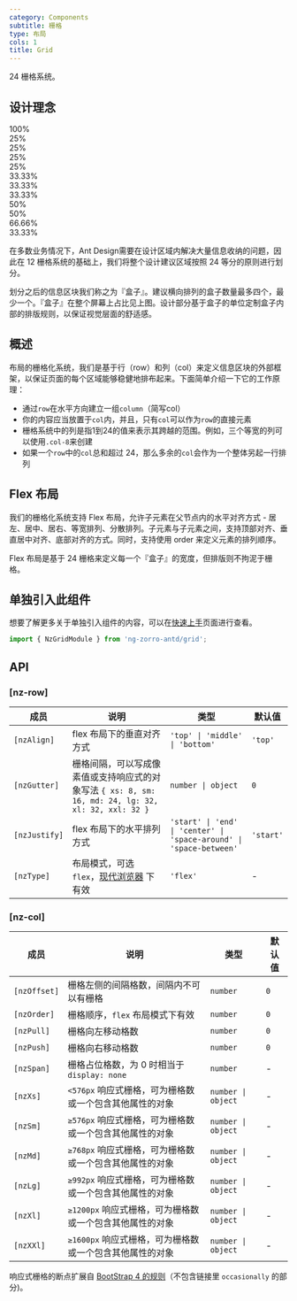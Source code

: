 ```yaml
---
category: Components
subtitle: 栅格
type: 布局
cols: 1
title: Grid
---
```


24 栅格系统。

## 设计理念

<div class="grid-demo">
<div class="ant-row demo-row">
  <div class="ant-col-24 demo-col demo-col-1">
    100%
  </div>
</div>
<div class="ant-row demo-row">
  <div class="ant-col-6 demo-col demo-col-2">
    25%
  </div>
  <div class="ant-col-6 demo-col demo-col-3">
    25%
  </div>
  <div class="ant-col-6 demo-col demo-col-2">
    25%
  </div>
  <div class="ant-col-6 demo-col demo-col-3">
    25%
  </div>
</div>
<div class="ant-row demo-row">
  <div class="ant-col-8 demo-col demo-col-4">
    33.33%
  </div>
  <div class="ant-col-8 demo-col demo-col-5">
    33.33%
  </div>
  <div class="ant-col-8 demo-col demo-col-4">
    33.33%
  </div>
</div>
<div class="ant-row demo-row">
  <div class="ant-col-12 demo-col demo-col-1">
    50%
  </div>
  <div class="ant-col-12 demo-col demo-col-3">
    50%
  </div>
</div>
<div class="ant-row demo-row">
  <div class="ant-col-16 demo-col demo-col-4">
    66.66%
  </div>
  <div class="ant-col-8 demo-col demo-col-5">
    33.33%
  </div>
</div>
</div>

在多数业务情况下，Ant Design需要在设计区域内解决大量信息收纳的问题，因此在 12 栅格系统的基础上，我们将整个设计建议区域按照 24 等分的原则进行划分。

划分之后的信息区块我们称之为『盒子』。建议横向排列的盒子数量最多四个，最少一个。『盒子』在整个屏幕上占比见上图。设计部分基于盒子的单位定制盒子内部的排版规则，以保证视觉层面的舒适感。

## 概述

布局的栅格化系统，我们是基于行（row）和列（col）来定义信息区块的外部框架，以保证页面的每个区域能够稳健地排布起来。下面简单介绍一下它的工作原理：

- 通过`row`在水平方向建立一组`column`（简写col）
- 你的内容应当放置于`col`内，并且，只有`col`可以作为`row`的直接元素
- 栅格系统中的列是指1到24的值来表示其跨越的范围。例如，三个等宽的列可以使用`.col-8`来创建
- 如果一个`row`中的`col`总和超过 24，那么多余的`col`会作为一个整体另起一行排列

## Flex 布局

我们的栅格化系统支持 Flex 布局，允许子元素在父节点内的水平对齐方式 - 居左、居中、居右、等宽排列、分散排列。子元素与子元素之间，支持顶部对齐、垂直居中对齐、底部对齐的方式。同时，支持使用 order 来定义元素的排列顺序。

Flex 布局是基于 24 栅格来定义每一个『盒子』的宽度，但排版则不拘泥于栅格。

## 单独引入此组件

想要了解更多关于单独引入组件的内容，可以在[快速上手](/docs/getting-started/zh#单独引入某个组件)页面进行查看。

```ts
import { NzGridModule } from 'ng-zorro-antd/grid';
```

## API

### [nz-row]

| 成员 | 说明 | 类型 | 默认值 |
| --- | --- | --- | --- |
| `[nzAlign]` | flex 布局下的垂直对齐方式 | `'top' \| 'middle' \| 'bottom'` | `'top'` |
| `[nzGutter]` | 栅格间隔，可以写成像素值或支持响应式的对象写法 `{ xs: 8, sm: 16, md: 24, lg: 32, xl: 32, xxl: 32 }` | `number \| object` | `0` |
| `[nzJustify]` | flex 布局下的水平排列方式 | `'start' \| 'end' \| 'center' \| 'space-around' \| 'space-between'` | `'start'` |
| `[nzType]` | 布局模式，可选 `flex`，[现代浏览器](http://caniuse.com/#search=flex) 下有效 | `'flex'` | - |

### [nz-col]

| 成员 | 说明 | 类型 | 默认值 |
| --- | --- | --- | --- |
| `[nzOffset]` | 栅格左侧的间隔格数，间隔内不可以有栅格 | `number` | `0` |
| `[nzOrder]` | 栅格顺序，`flex` 布局模式下有效 | `number` | `0` |
| `[nzPull]` | 栅格向左移动格数 | `number` | `0` |
| `[nzPush]` | 栅格向右移动格数 | `number` | `0` |
| `[nzSpan]` | 栅格占位格数，为 0 时相当于 `display: none` | `number` | - |
| `[nzXs]` | `<576px` 响应式栅格，可为栅格数或一个包含其他属性的对象 | `number \| object` | - |
| `[nzSm]` | `≥576px` 响应式栅格，可为栅格数或一个包含其他属性的对象 | `number \| object` | - |
| `[nzMd]` | `≥768px` 响应式栅格，可为栅格数或一个包含其他属性的对象 | `number \| object` | - |
| `[nzLg]` | `≥992px` 响应式栅格，可为栅格数或一个包含其他属性的对象 | `number \| object` | - |
| `[nzXl]` | `≥1200px` 响应式栅格，可为栅格数或一个包含其他属性的对象 | `number \| object` | - |
| `[nzXXl]` | `≥1600px` 响应式栅格，可为栅格数或一个包含其他属性的对象 | `number \| object` | - |

响应式栅格的断点扩展自 [BootStrap 4 的规则](https://getbootstrap.com/docs/4.0/layout/overview/#responsive-breakpoints)（不包含链接里 `occasionally` 的部分)。
